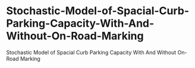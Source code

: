 # Stochastic-Model-of-Spacial-Curb-Parking-Capacity-With-And-Without-On-Road-Marking
Stochastic Model of Spacial Curb Parking Capacity With And Without On-Road Marking
